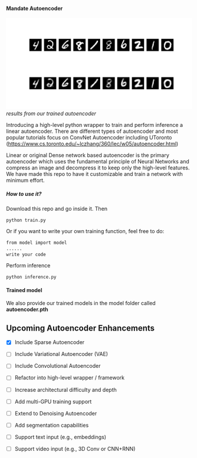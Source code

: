 #### Mandate Autoencoder
![autoencoder image](auto.png)
*results from our trained autoencoder*

Introducing a high-level python wrapper to train and perform inference a linear autoencoder. There are different types of autoencoder and most popular tutorials focus on ConvNet Autoencoder including UToronto (https://www.cs.toronto.edu/~lczhang/360/lec/w05/autoencoder.html)

Linear or original Dense network based autoencoder is the primary autoencoder which uses the fundamental principle of Neural Networks and compress an image and decompress it to keep only the high-level features. We have made this repo to have it customizable and train a network with minimum effort. 

##### How to use it?
Download this repo and go inside it. Then 

```
python train.py
```

Or if you want to write your own training function, feel free to do:
```
from model import model
......
write your code
```

Perform inference 
```
python inference.py
````

#### Trained model
We also provide our trained models in the model folder called **autoencoder.pth**

## Upcoming Autoencoder Enhancements

- [x] Include Sparse Autoencoder
- [ ] Include Variational Autoencoder (VAE)
- [ ] Include Convolutional Autoencoder
- [ ] Refactor into high-level wrapper / framework
- [ ] Increase architectural difficulty and depth
- [ ] Add multi-GPU training support
- [ ] Extend to Denoising Autoencoder
- [ ] Add segmentation capabilities
- [ ] Support text input (e.g., embeddings)
- [ ] Support video input (e.g., 3D Conv or CNN+RNN)

